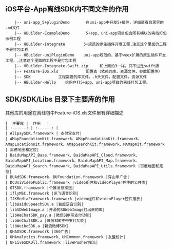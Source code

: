 ## iOS平台-App离线SDK内不同文件的作用

~~~
    |-- uni-app_5+pluginDemo       在uni-app中开发5+插件，详细请看目录里的 .md文件
    |-- HBuilder-ExampleDemo       5+app、uni-app项目包含所有模块的离线打包示例工程
    |-- HBuilder-Integrate        5+规范的原生插件开发工程,注意这个里面的工程不是打包工程
    |-- HBuilder-uniPluginDemo    uni-app规范的、基于weex扩展的原生插件开发工程，,注意这个里面的工程不是打包工程
    |-- HBuilder-Integrate-Swift.zip     和上面的3一样，只不过是swift版
    |-- Feature-iOS.xls            配置表（依赖的库、资源文件、参数配置等）
    |-- SDK            工程需要的库文件，.h头文件，配置文件，资源文件
    |-- HBuilder-Hello    给用户打5+app、uni-app项目的离线打包工程。
~~~

	
## SDK/SDK/Libs 目录下主要库的作用

  其他库的用途在离线包中Feature-iOS.xls文件里有详细描述
  
    |  主要库 |  作用  ｜
    | :------: | :------: |
    | AlipaySDK.framework | 支付宝支付|
    | AMapFoundationKit.framework、AMapFoundationKit.framework、
	AMapLocationKit.framework、AMapSearchKit.framework、MAMapKit.framework | 高德地图和定位|
    | BaiduMapAPI_Base.framework、BaiduMapAPI_Cloud.framework、
	BaiduMapAPI_Location.framework、BaiduMapAPI_Map.framework、BaiduMapAPI_Search.framework、BaiduMapAPI_Utils.framework |百度地图和定位|
    | BUAdSDK.framework、BUFoundation.framework |穿山甲广告|
    | DCUniVideoPublic.framework |video组件和videoPlayer控件的公共库|
    | GTSDK.framework |个推消息推送|
    | iflyMSC.framework |讯飞语音识别|
    | IJKMediaFramework.framework |video组件和videoPlayer控件播放|
    | libBaiduSpeechSDK.a |百度语音识别|
    | libSDWebImage.a |开源的SDWebImage打出来的库|
    | libWeChatSDK_pay.a |微信SDK带支付功能|
    | libWeChatSDK.a |微信SDK不带支付功能|
    | libWeiboSDK.a |新浪微博SDK|
    | QHADSDK.framework |360广告|
    | UMAnalytics.framework、UMCommon.framework |友盟统计|
    | UPLiveSDKDll.framework |livePusher推流|

